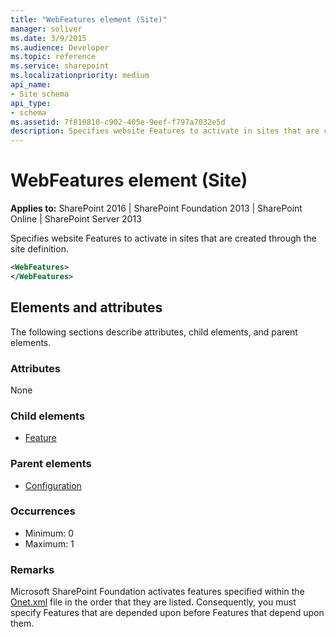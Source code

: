 ```yaml
---
title: "WebFeatures element (Site)"
manager: soliver
ms.date: 3/9/2015
ms.audience: Developer
ms.topic: reference
ms.service: sharepoint
ms.localizationpriority: medium
api_name:
- Site schema
api_type:
- schema
ms.assetid: 7f810810-c902-405e-9eef-f797a7032e5d
description: Specifies website Features to activate in sites that are created through the site definition.
---
```


# WebFeatures element (Site)

**Applies to:** SharePoint 2016 | SharePoint Foundation 2013 | SharePoint Online | SharePoint Server 2013
  
Specifies website Features to activate in sites that are created through the site definition.
  
```XML
<WebFeatures>
</WebFeatures>
```

## Elements and attributes

The following sections describe attributes, child elements, and parent elements.

### Attributes

None
   
### Child elements

- [Feature](feature-element-site.md)
   
### Parent elements

- [Configuration](configuration-element-site.md)
   
### Occurrences

- Minimum: 0
- Maximum: 1  
   
### Remarks

Microsoft SharePoint Foundation activates features specified within the [Onet.xml](https://msdn.microsoft.com/library/b99d6657-d9ae-4135-a43c-c58cdfcdc6c1%28Office.15%29.aspx) file in the order that they are listed. Consequently, you must specify Features that are depended upon before Features that depend upon them. 
  

